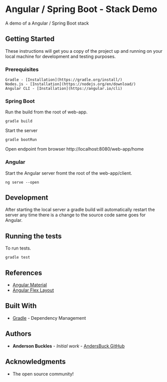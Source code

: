 # Angular / Spring Boot - Stack Demo

A demo of a Angular / Spring Boot stack

## Getting Started

These instructions will get you a copy of the project up and running on your local machine for development and testing purposes. 

### Prerequisites

```
Gradle - [Installation](https://gradle.org/install/)
Nodes.js - [Installation](https://nodejs.org/en/download/)
Angular CLI - [Installation](https://angular.io/cli)
```

### Spring Boot

Run the build from the root of web-app.

```
gradle build
```

Start the server

```
gradle bootRun
```

Open endpoint from browser http://localhost:8080/web-app/home

### Angular

Start the Angular server fromt the root of the web-app/client.

```
ng serve --open
```

## Development

After starting the local server a gradle build will automatically restart the server any time there is a change to the source code same goes for Angular.

## Running the tests

To run tests.

```
gradle test
```

## References

* [Angular Material](https://material.angular.io/)
* [Angular Flex Layout](https://github.com/angular/flex-layout/wiki/API-Documentation/)

## Built With

* [Gradle](https://gradle.org/) - Dependency Management

## Authors

* **Anderson Buckles** - *Initial work* - [AndersBuck GitHub](https://github.com/andersbuck)

## Acknowledgments

* The open source community!

